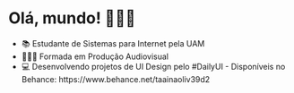 <h1>Olá, mundo! 🙋🏾‍♀️</h1>
<ul>
  <li> 📚 Estudante de Sistemas para Internet pela UAM </li>
  <li> 👩🏾‍🎓 Formada em Produção Audiovisual</li>
  <li> 💻 Desenvolvendo projetos de UI Design pelo #DailyUI - Disponíveis no Behance: https://www.behance.net/taainaoliv39d2</li>
</ul>

